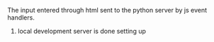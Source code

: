 The input entered through html sent to the python server by js event handlers.

1. local development server is done setting up